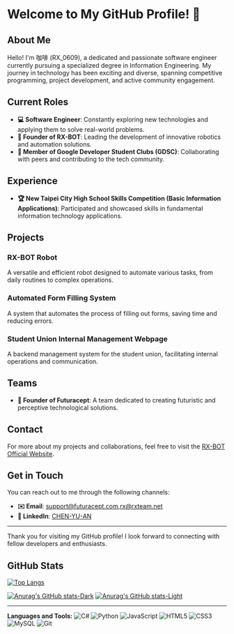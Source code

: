 # Welcome to My GitHub Profile! 👋

## About Me

Hello! I'm 咖啡 (RX_0609), a dedicated and passionate software engineer currently pursuing a specialized degree in Information Engineering. My journey in technology has been exciting and diverse, spanning competitive programming, project development, and active community engagement.

## Current Roles

- **💻 Software Engineer**: Constantly exploring new technologies and applying them to solve real-world problems.
- **🤖 Founder of RX-BOT**: Leading the development of innovative robotics and automation solutions.
- **👥 Member of Google Developer Student Clubs (GDSC)**: Collaborating with peers and contributing to the tech community.

## Experience

- **🏆 New Taipei City High School Skills Competition (Basic Information Applications)**: Participated and showcased skills in fundamental information technology applications.

## Projects

### RX-BOT Robot
A versatile and efficient robot designed to automate various tasks, from daily routines to complex operations.

### Automated Form Filling System
A system that automates the process of filling out forms, saving time and reducing errors.

### Student Union Internal Management Webpage
A backend management system for the student union, facilitating internal operations and communication.

## Teams

- **🚀 Founder of Futuracept**: A team dedicated to creating futuristic and perceptive technological solutions.

## Contact

For more about my projects and collaborations, feel free to visit the [RX-BOT Official Website](https://bot.rxteam.net/).

## Get in Touch

You can reach out to me through the following channels:

- **✉️ Email**: [support@futuracept.com](mailto:support@futuracept.com),[rx@rxteam.net](mailto:rx@rxteam.net)
- **🔗 LinkedIn**: [CHEN-YU-AN](https://www.linkedin.com/in/rax0609/)

---

Thank you for visiting my GitHub profile! I look forward to connecting with fellow developers and enthusiasts.

## GitHub Stats

[![Top Langs](https://github-readme-stats.vercel.app/api/top-langs/?username=rax0609&layout=compact&theme=radical)](https://github.com/anuraghazra/github-readme-stats)

[![Anurag's GitHub stats-Dark](https://github-readme-stats.vercel.app/api?username=rax0609&show_icons=true&theme=dark#gh-dark-mode-only)](https://github.com/anuraghazra/github-readme-stats#gh-dark-mode-only)
[![Anurag's GitHub stats-Light](https://github-readme-stats.vercel.app/api?username=rax0609&show_icons=true&theme=default#gh-light-mode-only)](https://github.com/anuraghazra/github-readme-stats#gh-light-mode-only)

---

**Languages and Tools:**
![C#](https://img.shields.io/badge/-C#-000?&logo=C#)
![Python](https://img.shields.io/badge/-Python-000?&logo=Python)
![JavaScript](https://img.shields.io/badge/-JavaScript-000?&logo=JavaScript)
![HTML5](https://img.shields.io/badge/-HTML5-000?&logo=HTML5)
![CSS3](https://img.shields.io/badge/-CSS3-000?&logo=CSS3)
![MySQL](https://img.shields.io/badge/-MySQL-000?&logo=MySQL)
![Git](https://img.shields.io/badge/-Git-000?&logo=Git)
